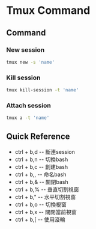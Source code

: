 # Tmux Command

## Command

### New session

```bash
tmux new -s 'name'
```

### Kill session

```bash
tmux kill-session -t 'name'
```

### Attach session

```bash
tmux a -t 'name'
```

## Quick Reference

* ctrl + b,d -- 斷連session
* ctrl + b,n -- 切換bash
* ctrl + b,c -- 創建bash
* ctrl + b,, -- 命名bash
* ctrl + b,& -- 關閉bash
* ctrl + b,% -- 垂直切割視窗
* ctrl + b," -- 水平切割視窗
* ctrl + b,o -- 切換視窗
* ctrl + b,x -- 關閉當前視窗
* ctrl + b,\[ -- 使用滾輪

